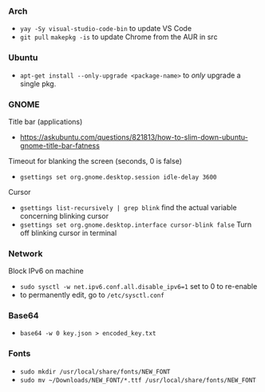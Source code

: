 ### Arch

- `yay -Sy visual-studio-code-bin` to update VS Code
- `git pull` `makepkg -is` to update Chrome from the AUR in src

### Ubuntu

- `apt-get install --only-upgrade <package-name>` to _only_ upgrade a single pkg.

### GNOME

Title bar (applications)

- https://askubuntu.com/questions/821813/how-to-slim-down-ubuntu-gnome-title-bar-fatness

Timeout for blanking the screen (seconds, 0 is false)

- `gsettings set org.gnome.desktop.session idle-delay 3600`

Cursor

- `gsettings list-recursively | grep blink` find the actual variable concerning blinking cursor
- `gsettings set org.gnome.desktop.interface cursor-blink false` Turn off blinking cursor in terminal

### Network

Block IPv6 on machine

- `sudo sysctl -w net.ipv6.conf.all.disable_ipv6=1` set to 0 to re-enable
- to permanently edit, go to `/etc/sysctl.conf`

### Base64

- `base64 -w 0 key.json > encoded_key.txt `

### Fonts

- `sudo mkdir /usr/local/share/fonts/NEW_FONT`
- `sudo mv ~/Downloads/NEW_FONT/*.ttf /usr/local/share/fonts/NEW_FONT`
